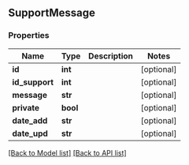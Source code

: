## SupportMessage

### Properties
Name | Type | Description | Notes
------------ | ------------- | ------------- | -------------
**id** | **int** |  | [optional] 
**id_support** | **int** |  | [optional] 
**message** | **str** |  | [optional] 
**private** | **bool** |  | [optional] 
**date_add** | **str** |  | [optional] 
**date_upd** | **str** |  | [optional] 

[[Back to Model list]](#documentation-for-models) [[Back to API list]](#documentation-for-api-endpoints)



